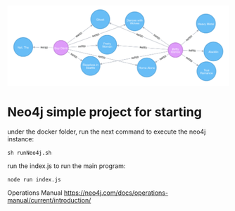 ![Neo4j](./_media/neo4j.png)

# Neo4j simple project for starting
under the docker folder, run the next command to execute the neo4j instance: 
```
sh runNeo4j.sh
```

run the index.js to run the main program:
```
node run index.js 
```


Operations Manual
https://neo4j.com/docs/operations-manual/current/introduction/